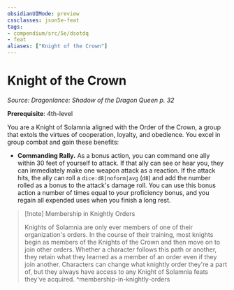 ```yaml
---
obsidianUIMode: preview
cssclasses: json5e-feat
tags:
- compendium/src/5e/dsotdq
- feat
aliases: ["Knight of the Crown"]
---
```

# Knight of the Crown
*Source: Dragonlance: Shadow of the Dragon Queen p. 32*  

**Prerequisite**: 4th-level

You are a Knight of Solamnia aligned with the Order of the Crown, a group that extols the virtues of cooperation, loyalty, and obedience. You excel in group combat and gain these benefits:

- **Commanding Rally.** As a bonus action, you can command one ally within 30 feet of yourself to attack. If that ally can see or hear you, they can immediately make one weapon attack as a reaction. If the attack hits, the ally can roll a `dice:d8|noform|avg` (`d8`) and add the number rolled as a bonus to the attack's damage roll. You can use this bonus action a number of times equal to your proficiency bonus, and you regain all expended uses when you finish a long rest.  

> [!note] Membership in Knightly Orders
> 
> Knights of Solamnia are only ever members of one of their organization's orders. In the course of their training, most knights begin as members of the Knights of the Crown and then move on to join other orders. Whether a character follows this path or another, they retain what they learned as a member of an order even if they join another. Characters can change what knightly order they're a part of, but they always have access to any Knight of Solamnia feats they've acquired.
^membership-in-knightly-orders